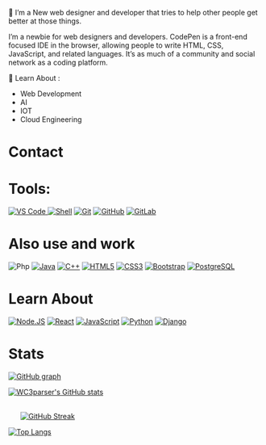 🤙 I’m a New web designer and developer that tries to help other people get better at those things.

I’m a newbie for web designers and developers. CodePen is a front-end focused IDE in the browser, allowing people to write HTML, CSS, JavaScript, and related languages. It’s as much of a community and social network as a coding platform.

🌱 Learn About :

- Web Development
- AI 
- IOT
- Cloud Engineering

# Contact 


# Tools:
<a target="_blank" rel="noopener noreferrer nofollow" href="https://camo.githubusercontent.com/5a93c38dcd2ca8227ec6ce763a2fa71bfdcaacac88794a2309c91949099ed21e/68747470733a2f2f696d672e736869656c64732e696f2f62616467652f2d5653253230436f64652d3030374143433f7374796c653d706c6173746963266c6f676f3d76697375616c2d73747564696f2d636f6465"><img src="https://camo.githubusercontent.com/5a93c38dcd2ca8227ec6ce763a2fa71bfdcaacac88794a2309c91949099ed21e/68747470733a2f2f696d672e736869656c64732e696f2f62616467652f2d5653253230436f64652d3030374143433f7374796c653d706c6173746963266c6f676f3d76697375616c2d73747564696f2d636f6465" alt="VS Code" data-canonical-src="https://img.shields.io/badge/-VS%20Code-007ACC?style=plastic&amp;logo=visual-studio-code" style="max-width: 100%;"> <a target="_blank" rel="noopener noreferrer nofollow" href="https://camo.githubusercontent.com/18c75bd791209b45277fdff3010e98e59f7380a538426f0457291c91df69cf1b/68747470733a2f2f696d672e736869656c64732e696f2f62616467652f2d5368656c6c2d626c6173636b3f7374796c653d706c6173746963266c6f676f3d5368656c6c"><img src="https://camo.githubusercontent.com/18c75bd791209b45277fdff3010e98e59f7380a538426f0457291c91df69cf1b/68747470733a2f2f696d672e736869656c64732e696f2f62616467652f2d5368656c6c2d626c6173636b3f7374796c653d706c6173746963266c6f676f3d5368656c6c" alt="Shell" data-canonical-src="https://img.shields.io/badge/-Shell-blasck?style=plastic&amp;logo=Shell" style="max-width: 100%;"></a> <a target="_blank" rel="noopener noreferrer nofollow" href="https://camo.githubusercontent.com/ef8e66167a75bde2cd8212d194ee612fd443bb831c5257591c081df4e9d8759e/68747470733a2f2f696d672e736869656c64732e696f2f62616467652f2d4769742d626c61636b3f7374796c653d706c6173746963266c6f676f3d676974"><img src="https://camo.githubusercontent.com/ef8e66167a75bde2cd8212d194ee612fd443bb831c5257591c081df4e9d8759e/68747470733a2f2f696d672e736869656c64732e696f2f62616467652f2d4769742d626c61636b3f7374796c653d706c6173746963266c6f676f3d676974" alt="Git" data-canonical-src="https://img.shields.io/badge/-Git-black?style=plastic&amp;logo=git" style="max-width: 100%;"></a> <a target="_blank" rel="noopener noreferrer nofollow" href="https://camo.githubusercontent.com/90a2f2eef5a9a6b15801e0b5b3c63f0a05ff51272a2a65ba3a0e337e89f9cb4d/68747470733a2f2f696d672e736869656c64732e696f2f62616467652f2d4769744875622d3138313731373f7374796c653d706c6173746963266c6f676f3d676974687562"><img src="https://camo.githubusercontent.com/90a2f2eef5a9a6b15801e0b5b3c63f0a05ff51272a2a65ba3a0e337e89f9cb4d/68747470733a2f2f696d672e736869656c64732e696f2f62616467652f2d4769744875622d3138313731373f7374796c653d706c6173746963266c6f676f3d676974687562" alt="GitHub" data-canonical-src="https://img.shields.io/badge/-GitHub-181717?style=plastic&amp;logo=github" style="max-width: 100%;"></a> <a target="_blank" rel="noopener noreferrer nofollow" href="https://camo.githubusercontent.com/feeea2d706b1eef52cbb53ae25c41f4188c5dcf815d502fbe8207f3b5bf6e8e2/68747470733a2f2f696d672e736869656c64732e696f2f62616467652f2d4769744c61622d4643413132313f7374796c653d706c6173746963266c6f676f3d6769746c6162"><img src="https://camo.githubusercontent.com/feeea2d706b1eef52cbb53ae25c41f4188c5dcf815d502fbe8207f3b5bf6e8e2/68747470733a2f2f696d672e736869656c64732e696f2f62616467652f2d4769744c61622d4643413132313f7374796c653d706c6173746963266c6f676f3d6769746c6162" alt="GitLab" data-canonical-src="https://img.shields.io/badge/-GitLab-FCA121?style=plastic&amp;logo=gitlab" style="max-width: 100%;"></a>

# Also use and work
<img src="https://camo.githubusercontent.com/97dd93be4a9fdc9c7e8850869a178ace9b3bf00e64b96d42e1f4cef4665050bb/68747470733a2f2f696d672e736869656c64732e696f2f62616467652f2d7068702d3339343938393f7374796c653d706c6173746963266c6f676f3d706870" alt="Php" data-canonical-src="https://img.shields.io/badge/-php-394989?style=plastic&amp;logo=php" style="max-width: 100%;"> <a target="_blank" rel="noopener noreferrer nofollow" href="https://camo.githubusercontent.com/f327d71e799e406fe3e3a9d4ad1873e713a4a0cdadcaaf20f546f2745c3e975b/68747470733a2f2f696d672e736869656c64732e696f2f62616467652f2d6a6176612d3366343434313f7374796c653d706c6173746963266c6f676f3d6a617661"><img src="https://camo.githubusercontent.com/f327d71e799e406fe3e3a9d4ad1873e713a4a0cdadcaaf20f546f2745c3e975b/68747470733a2f2f696d672e736869656c64732e696f2f62616467652f2d6a6176612d3366343434313f7374796c653d706c6173746963266c6f676f3d6a617661" alt="Java" data-canonical-src="https://img.shields.io/badge/-java-3f4441?style=plastic&amp;logo=java" style="max-width: 100%;"></a> <a target="_blank" rel="noopener noreferrer nofollow" href="https://camo.githubusercontent.com/81570256e4171875a8d46b802eb4bebc7c6ca1ce798bbc408fff92a4a869fff4/68747470733a2f2f696d672e736869656c64732e696f2f62616467652f2d432b2b2d3030353939433f7374796c653d706c6173746963266c6f676f3d63"><img src="https://camo.githubusercontent.com/81570256e4171875a8d46b802eb4bebc7c6ca1ce798bbc408fff92a4a869fff4/68747470733a2f2f696d672e736869656c64732e696f2f62616467652f2d432b2b2d3030353939433f7374796c653d706c6173746963266c6f676f3d63" alt="C++" data-canonical-src="https://img.shields.io/badge/-C++-00599C?style=plastic&amp;logo=c" style="max-width: 100%;"></a> <a target="_blank" rel="noopener noreferrer nofollow" href="https://camo.githubusercontent.com/973ef79f4480abda619de36ae96f335e9f4167d330d827b14a86b31587762deb/68747470733a2f2f696d672e736869656c64732e696f2f62616467652f2d48544d4c352d4533344632363f7374796c653d706c6173746963266c6f676f3d68746d6c35266c6f676f436f6c6f723d7768697465"><img src="https://camo.githubusercontent.com/973ef79f4480abda619de36ae96f335e9f4167d330d827b14a86b31587762deb/68747470733a2f2f696d672e736869656c64732e696f2f62616467652f2d48544d4c352d4533344632363f7374796c653d706c6173746963266c6f676f3d68746d6c35266c6f676f436f6c6f723d7768697465" alt="HTML5" data-canonical-src="https://img.shields.io/badge/-HTML5-E34F26?style=plastic&amp;logo=html5&amp;logoColor=white" style="max-width: 100%;"></a> <a target="_blank" rel="noopener noreferrer nofollow" href="https://camo.githubusercontent.com/982803cf428cb92cba498357d31f402ea379bc550f2293db476ff4d022673232/68747470733a2f2f696d672e736869656c64732e696f2f62616467652f2d435353332d3135373242363f7374796c653d706c6173746963266c6f676f3d63737333"><img src="https://camo.githubusercontent.com/982803cf428cb92cba498357d31f402ea379bc550f2293db476ff4d022673232/68747470733a2f2f696d672e736869656c64732e696f2f62616467652f2d435353332d3135373242363f7374796c653d706c6173746963266c6f676f3d63737333" alt="CSS3" data-canonical-src="https://img.shields.io/badge/-CSS3-1572B6?style=plastic&amp;logo=css3" style="max-width: 100%;"></a> <a target="_blank" rel="noopener noreferrer nofollow" href="https://camo.githubusercontent.com/c047e01bdd196fbad80a57febb6f42ee8c339c1f385f5d014b8a77c17d3c6327/68747470733a2f2f696d672e736869656c64732e696f2f62616467652f2d426f6f7473747261702d3536334437433f7374796c653d706c6173746963266c6f676f3d626f6f747374726170"><img src="https://camo.githubusercontent.com/c047e01bdd196fbad80a57febb6f42ee8c339c1f385f5d014b8a77c17d3c6327/68747470733a2f2f696d672e736869656c64732e696f2f62616467652f2d426f6f7473747261702d3536334437433f7374796c653d706c6173746963266c6f676f3d626f6f747374726170" alt="Bootstrap" data-canonical-src="https://img.shields.io/badge/-Bootstrap-563D7C?style=plastic&amp;logo=bootstrap" style="max-width: 100%;"></a> <a target="_blank" rel="noopener noreferrer nofollow" href="https://camo.githubusercontent.com/8333ed279c72a9e4f929b1a7c11136d9e1ce9c1ff3335e6f559829612c8e88e0/68747470733a2f2f696d672e736869656c64732e696f2f62616467652f2d506f737467726553514c2d3333363739313f7374796c653d706c6173746963266c6f676f3d706f737467726573716c"><img src="https://camo.githubusercontent.com/8333ed279c72a9e4f929b1a7c11136d9e1ce9c1ff3335e6f559829612c8e88e0/68747470733a2f2f696d672e736869656c64732e696f2f62616467652f2d506f737467726553514c2d3333363739313f7374796c653d706c6173746963266c6f676f3d706f737467726573716c" alt="PostgreSQL" data-canonical-src="https://img.shields.io/badge/-PostgreSQL-336791?style=plastic&amp;logo=postgresql" style="max-width: 100%;"></a>

# Learn About 

<a target="_blank" rel="noopener noreferrer nofollow" href="https://camo.githubusercontent.com/f85ba0ef32872d7ef2e73ef1a8b5f192c469d4afe466760d6b48c38c3fb4481c/68747470733a2f2f696d672e736869656c64732e696f2f62616467652f2d4e6f64652e4a532d626c61636b3f7374796c653d706c6173746963266c6f676f3d4e6f64652e6a73"><img src="https://camo.githubusercontent.com/f85ba0ef32872d7ef2e73ef1a8b5f192c469d4afe466760d6b48c38c3fb4481c/68747470733a2f2f696d672e736869656c64732e696f2f62616467652f2d4e6f64652e4a532d626c61636b3f7374796c653d706c6173746963266c6f676f3d4e6f64652e6a73" alt="Node.JS" data-canonical-src="https://img.shields.io/badge/-Node.JS-black?style=plastic&amp;logo=Node.js" style="max-width: 100%;"></a> <a target="_blank" rel="noopener noreferrer nofollow" href="https://camo.githubusercontent.com/7eefb664821bf5871fb790882456ecb2dfa8872e6e2657af8bcdf3c3b3edf63b/68747470733a2f2f696d672e736869656c64732e696f2f62616467652f2d52656163742d3362326535613f7374796c653d706c6173746963266c6f676f3d7265616374"><img src="https://camo.githubusercontent.com/7eefb664821bf5871fb790882456ecb2dfa8872e6e2657af8bcdf3c3b3edf63b/68747470733a2f2f696d672e736869656c64732e696f2f62616467652f2d52656163742d3362326535613f7374796c653d706c6173746963266c6f676f3d7265616374" alt="React" data-canonical-src="https://img.shields.io/badge/-React-3b2e5a?style=plastic&amp;logo=react" style="max-width: 100%;"></a> <a target="_blank" rel="noopener noreferrer nofollow" href="https://camo.githubusercontent.com/b85dffbd82a08945f5f2833e3a5e958ec894d31cd58ccc6192efe16957c5a5f2/68747470733a2f2f696d672e736869656c64732e696f2f62616467652f2d4a6176615363726970742d626c61636b3f7374796c653d706c6173746963266c6f676f3d6a617661736372697074"><img src="https://camo.githubusercontent.com/b85dffbd82a08945f5f2833e3a5e958ec894d31cd58ccc6192efe16957c5a5f2/68747470733a2f2f696d672e736869656c64732e696f2f62616467652f2d4a6176615363726970742d626c61636b3f7374796c653d706c6173746963266c6f676f3d6a617661736372697074" alt="JavaScript" data-canonical-src="https://img.shields.io/badge/-JavaScript-black?style=plastic&amp;logo=javascript" style="max-width: 100%;"></a> <a target="_blank" rel="noopener noreferrer nofollow" href="https://camo.githubusercontent.com/be7e031ad3e9583082c92bf654cbb7a80dd0a41d3318ef04048800115bdf04e0/68747470733a2f2f696d672e736869656c64732e696f2f62616467652f2d507974686f6e2d3866636664313f7374796c653d706c6173746963266c6f676f3d507974686f6e"><img src="https://camo.githubusercontent.com/be7e031ad3e9583082c92bf654cbb7a80dd0a41d3318ef04048800115bdf04e0/68747470733a2f2f696d672e736869656c64732e696f2f62616467652f2d507974686f6e2d3866636664313f7374796c653d706c6173746963266c6f676f3d507974686f6e" alt="Python" data-canonical-src="https://img.shields.io/badge/-Python-8fcfd1?style=plastic&amp;logo=Python" style="max-width: 100%;"></a> <a target="_blank" rel="noopener noreferrer nofollow" href="https://camo.githubusercontent.com/69b47690e0367186ca3daae37582f1bfe5e61020c5ede6f0f44ef609a1be75c6/68747470733a2f2f696d672e736869656c64732e696f2f62616467652f2d446a616e676f2d3039324532303f7374796c653d706c6173746963266c6f676f3d446a616e676f"><img src="https://camo.githubusercontent.com/69b47690e0367186ca3daae37582f1bfe5e61020c5ede6f0f44ef609a1be75c6/68747470733a2f2f696d672e736869656c64732e696f2f62616467652f2d446a616e676f2d3039324532303f7374796c653d706c6173746963266c6f676f3d446a616e676f" alt="Django" data-canonical-src="https://img.shields.io/badge/-Django-092E20?style=plastic&amp;logo=Django" style="max-width: 100%;"></a>

# Stats 

[![GitHub graph](https://activity-graph.herokuapp.com/graph?username=WC3parser&amp;theme=react-dark&amp;bg_color=20232a&amp;hide_border=true)](https://activity-graph.herokuapp.com)

[![WC3parser's GitHub stats](https://github-readme-stats.vercel.app/api?username=WC3parser&show_icons=true&theme=react)](https://github.com/anuraghazra/github-readme-stats)
  
<img></img> <img></img> <img></img> <img></img> <img></img> <img></img> <img></img> <img></img> <img></img> <img></img> <img></img> <img></img> <img></img> <img></img> <img></img> <img></img> <img></img> <img></img> <img></img> <img></img> <img></img> <img></img> <img></img> <img></img> <img></img> <img></img> <img></img> <img></img> <img></img> <img></img> <img></img> <img></img> <img></img> <img></img> <img></img> <img></img> <img></img> <img></img> <img></img> <img></img> <img></img> <img></img> <img></img> <img></img> <img></img> <img></img> <img></img> <img></img> <img></img> <img></img> <img></img> <img></img> <img></img> <img></img> <img></img> <img></img> <img></img> <img></img> <img></img> <img></img> <img></img> <img></img> <img></img> <img></img> <img></img> <img></img> <img></img> <img></img>  <img></img> <img></img> <img></img> <img></img> <img></img> <img></img> <img></img> <img></img> <img></img> <img></img> <img></img> <img></img> <img></img> <img></img> <img></img> <img></img> <img></img> <img></img> <img></img> <img></img> <img></img> <img></img> <img></img> <img></img> <img></img> <img></img> <img></img> <img></img> <img></img> <img></img> <img></img> <img></img> <img></img> <img></img> <img></img> <img></img> <img></img> <img></img> <img></img> <img></img> <img></img> <img></img> <img></img> <img></img> <img></img> <img></img> <img></img> <img></img> <img></img> <img></img> <img></img> <img></img> <img></img> <img></img> <img></img> <img></img> <img></img> <img></img> <img></img> <img></img> <img></img> <img></img> <img></img> <img></img> <img></img> <img></img> <img></img> [![GitHub Streak](https://streak-stats.demolab.com?user=WC3parser&theme=react&locale=id&date_format=j%20M%5B%20Y%5D)](https://git.io/streak-stats)

[![Top Langs](https://github-readme-stats.vercel.app/api/top-langs/?username=WC3parser&layout=compact&theme=react)](https://github.com/anuraghazra/github-readme-stats)  
